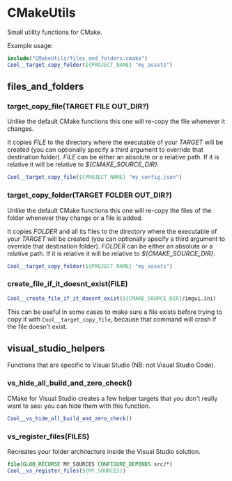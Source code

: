 # CMakeUtils

Small utility functions for CMake.

Example usage:

```cmake
include("CMakeUtils/files_and_folders.cmake")
Cool__target_copy_folder(${PROJECT_NAME} "my_assets")
```

## files_and_folders

### target_copy_file(TARGET FILE OUT_DIR?)

Unlike the default CMake functions this one will re-copy the file whenever it changes.

It copies *FILE* to the directory where the executable of your *TARGET* will be created (you can optionally specify a third argument to override that destination folder).
*FILE* can be either an absolute or a relative path. If it is relative it will be relative to *${CMAKE_SOURCE_DIR}*.

```cmake
Cool__target_copy_file(${PROJECT_NAME} "my_config.json")
```

### target_copy_folder(TARGET FOLDER OUT_DIR?)

Unlike the default CMake functions this one will re-copy the files of the folder whenever they change or a file is added.

It copies *FOLDER* and all its files to the directory where the executable of your *TARGET* will be created (you can optionally specify a third argument to override that destination folder).
*FOLDER* can be either an absolute or a relative path. If it is relative it will be relative to *${CMAKE_SOURCE_DIR}*.

```cmake
Cool__target_copy_folder(${PROJECT_NAME} "my_assets")
```

### create_file_if_it_doesnt_exist(FILE)

```cmake
Cool__create_file_if_it_doesnt_exist(${CMAKE_SOURCE_DIR}/imgui.ini)
```

This can be useful in some cases to make sure a file exists before trying to copy it with `Cool__target_copy_file`, because that command will crash if the file doesn't exist.

## visual_studio_helpers

Functions that are specific to Visual Studio (NB: not Visual Studio Code).

### vs_hide_all_build_and_zero_check()

CMake for Visual Studio creates a few helper targets that you don't really want to see: you can hide them with this function.

```cmake
Cool__vs_hide_all_build_and_zero_check()
```

### vs_register_files(FILES)

Recreates your folder architecture inside the Visual Studio solution.

```cmake
file(GLOB_RECURSE MY_SOURCES CONFIGURE_DEPENDS src/*)
Cool__vs_register_files(${MY_SOURCES})
```